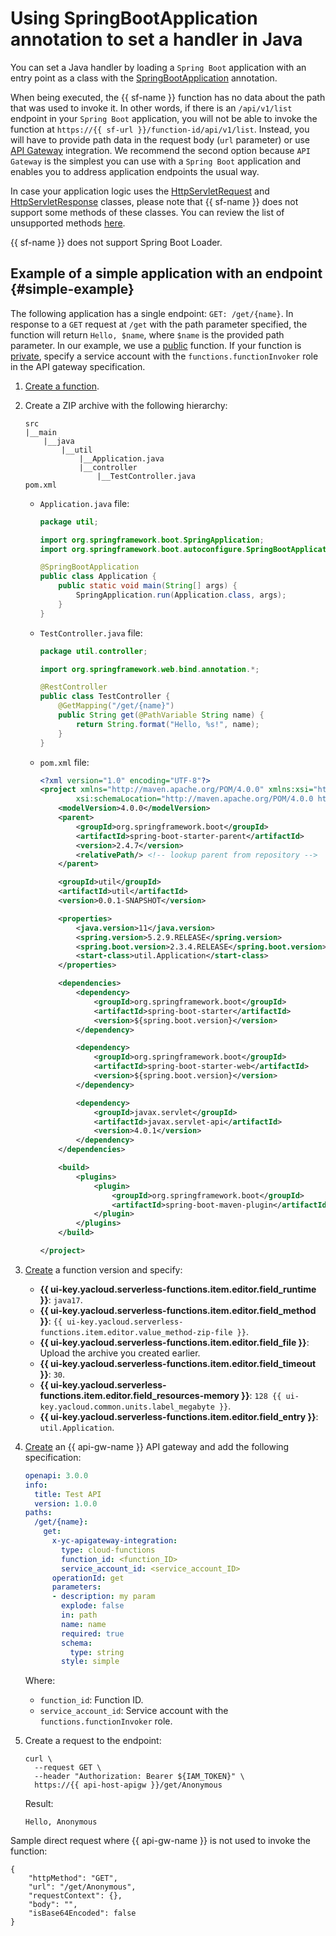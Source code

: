 # Using SpringBootApplication annotation to set a handler in Java

You can set a Java handler by loading a `Spring Boot` application with an entry point as a class with the [SpringBootApplication](https://docs.spring.io/spring-boot/docs/current/api/org/springframework/boot/autoconfigure/SpringBootApplication.html) annotation.

When being executed, the {{ sf-name }} function has no data about the path that was used to invoke it. In other words, if there is an `/api/v1/list` endpoint in your `Spring Boot` application, you will not be able to invoke the function at `https://{{ sf-url }}/function-id/api/v1/list`. Instead, you will have to provide path data in the request body (`url` parameter) or use [API Gateway](../../../../api-gateway/quickstart/index.md) integration. We recommend the second option because `API Gateway` is the simplest you can use with a `Spring Boot` application and enables you to address application endpoints the usual way.

In case your application logic uses the [HttpServletRequest](https://docs.oracle.com/javaee/7/api/javax/servlet/http/HttpServletRequest.html) and [HttpServletResponse](https://docs.oracle.com/javaee/7/api/javax/servlet/http/HttpServletResponse.html) classes, please note that {{ sf-name }} does not support some methods of these classes. You can review the list of unsupported methods [here](servlet-api.md#unsupported).

{{ sf-name }} does not support Spring Boot Loader.



## Example of a simple application with an endpoint {#simple-example}

The following application has a single endpoint: `GET: /get/{name}`. In response to a `GET` request at `/get` with the path parameter specified, the function will return `Hello, $name`, where `$name` is the provided path parameter. In our example, we use a [public](../../../operations/function/function-public.md) function. If your function is [private](../../../operations/function/function-private.md), specify a service account with the `functions.functionInvoker` role in the API gateway specification.

1. [Create a function](../../../operations/function/function-create.md).

1. Create a ZIP archive with the following hierarchy:

    ```text
    src
    |__main
        |__java
            |__util
                |__Application.java
                |__controller
                    |__TestController.java
    pom.xml
    ```

    * `Application.java` file:

      ```java
      package util;

      import org.springframework.boot.SpringApplication;
      import org.springframework.boot.autoconfigure.SpringBootApplication;

      @SpringBootApplication
      public class Application {
          public static void main(String[] args) {
              SpringApplication.run(Application.class, args);
          }
      }
      ```

    * `TestController.java` file:

      ```java
      package util.controller;

      import org.springframework.web.bind.annotation.*;

      @RestController
      public class TestController {
          @GetMapping("/get/{name}")
          public String get(@PathVariable String name) {
              return String.format("Hello, %s!", name);
          }
      }
      ```

    * `pom.xml` file:

      ```xml
      <?xml version="1.0" encoding="UTF-8"?>
      <project xmlns="http://maven.apache.org/POM/4.0.0" xmlns:xsi="http://www.w3.org/2001/XMLSchema-instance"
              xsi:schemaLocation="http://maven.apache.org/POM/4.0.0 https://maven.apache.org/xsd/maven-4.0.0.xsd">
          <modelVersion>4.0.0</modelVersion>
          <parent>
              <groupId>org.springframework.boot</groupId>
              <artifactId>spring-boot-starter-parent</artifactId>
              <version>2.4.7</version>
              <relativePath/> <!-- lookup parent from repository -->
          </parent>

          <groupId>util</groupId>
          <artifactId>util</artifactId>
          <version>0.0.1-SNAPSHOT</version>

          <properties>
              <java.version>11</java.version>
              <spring.version>5.2.9.RELEASE</spring.version>
              <spring.boot.version>2.3.4.RELEASE</spring.boot.version>
              <start-class>util.Application</start-class>
          </properties>

          <dependencies>
              <dependency>
                  <groupId>org.springframework.boot</groupId>
                  <artifactId>spring-boot-starter</artifactId>
                  <version>${spring.boot.version}</version>
              </dependency>

              <dependency>
                  <groupId>org.springframework.boot</groupId>
                  <artifactId>spring-boot-starter-web</artifactId>
                  <version>${spring.boot.version}</version>
              </dependency>

              <dependency>
                  <groupId>javax.servlet</groupId>
                  <artifactId>javax.servlet-api</artifactId>
                  <version>4.0.1</version>
              </dependency>
          </dependencies>

          <build>
              <plugins>
                  <plugin>
                      <groupId>org.springframework.boot</groupId>
                      <artifactId>spring-boot-maven-plugin</artifactId>
                  </plugin>
              </plugins>
          </build>

      </project>
      ```

1. [Create](../../../operations/function/version-manage.md) a function version and specify:

    * **{{ ui-key.yacloud.serverless-functions.item.editor.field_runtime }}**: `java17`.
    * **{{ ui-key.yacloud.serverless-functions.item.editor.field_method }}**: `{{ ui-key.yacloud.serverless-functions.item.editor.value_method-zip-file }}`.
    * **{{ ui-key.yacloud.serverless-functions.item.editor.field_file }}**: Upload the archive you created earlier.
    * **{{ ui-key.yacloud.serverless-functions.item.editor.field_timeout }}**: `30`.
    * **{{ ui-key.yacloud.serverless-functions.item.editor.field_resources-memory }}**: `128 {{ ui-key.yacloud.common.units.label_megabyte }}`.
    * **{{ ui-key.yacloud.serverless-functions.item.editor.field_entry }}**: `util.Application`.

1. [Create](../../../../api-gateway/operations/api-gw-create.md) an {{ api-gw-name }} API gateway and add the following specification:

    ```yaml
    openapi: 3.0.0
    info:
      title: Test API
      version: 1.0.0
    paths:
      /get/{name}:
        get:
          x-yc-apigateway-integration:
            type: cloud-functions
            function_id: <function_ID>
            service_account_id: <service_account_ID>
          operationId: get
          parameters:
          - description: my param
            explode: false
            in: path
            name: name
            required: true
            schema:
              type: string
            style: simple
    ```

    Where:

    * `function_id`: Function ID.
    * `service_account_id`: Service account with the `functions.functionInvoker` role.

1. Create a request to the endpoint:

    ```
    curl \
      --request GET \
      --header "Authorization: Bearer ${IAM_TOKEN}" \
      https://{{ api-host-apigw }}/get/Anonymous
    ```

    Result:

    ```
    Hello, Anonymous
    ```

Sample direct request where {{ api-gw-name }} is not used to invoke the function:

```
{
    "httpMethod": "GET",
    "url": "/get/Anonymous",
    "requestContext": {},
    "body": "",
    "isBase64Encoded": false
}
```

